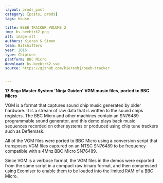 ```yaml
---
layout: prods_post
category: [posts, prods]
tags: house

title: BEEB TRACKER VOLUME 2
img: bs-beebtrk2.png
alt: image-alt
authors: Kieran & Simon
team: Bitshifters
year: 2016
type: Chiptune
platform: BBC Micro
download: bs-beebtrk2.ssd
source: https://github.com/kieranhj/beeb-tracker


---
```


**17 Sega Master System 'Ninja Gaiden' VGM music files, ported to BBC Micro**

VGM is a format that captures sound chip music generated by older hardware. It is a stream of raw data that is written to the sound chips registers. The BBC Micro and other machines contain an SN76489 programmable sound generator, and this demo plays back music sequences recorded on other systems or produced using chip tune trackers such as Deflemask.

All of the VGM files were ported to BBC Micro using a conversion script that transposes VGM files captured on an NTSC SN76489 to be frequency compatible with a 4Mhz BBC Micro SN76489.

Since VGM is a verbose format, the VGM files in the demos were exported from the same script in a compact raw binary format, and then compressed using Exomiser to enable them to be loaded into the limited RAM of a BBC Micro.

